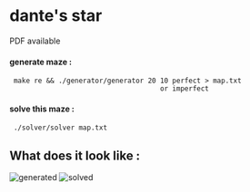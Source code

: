 # dante's star
PDF available
#### generate maze :
     make re && ./generator/generator 20 10 perfect > map.txt
                                         or imperfect
#### solve this maze :
     ./solver/solver map.txt
## What does it look like :
![generated](https://user-images.githubusercontent.com/65111947/82348097-b7a1e100-99f8-11ea-80d2-407ac2488fa3.PNG)
![solved](https://user-images.githubusercontent.com/65111947/82348156-c6889380-99f8-11ea-9114-e947216098fe.PNG)
